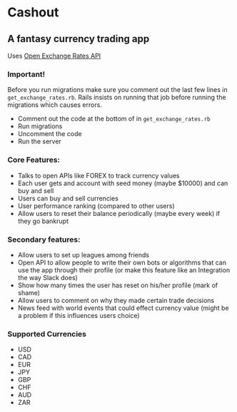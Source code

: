 # Cashout
## A fantasy currency trading app

Uses [Open Exchange Rates API](https://github.com/vlado/open_exchange_rates)

### Important!

Before you run migrations make sure you comment out the last few lines in
`get_exchange_rates.rb`. Rails insists on running that job before running the
migrations which causes errors.

- Comment out the code at the bottom of in `get_exchange_rates.rb`
- Run migrations
- Uncomment the code
- Run the server

### Core Features:
- Talks to open APIs like FOREX to track currency values
- Each user gets and account with seed money (maybe $10000) and can buy and sell
- Users can buy and sell currencies
- User performance ranking (compared to other users)
- Allow users to reset their balance periodically (maybe every week) if they go bankrupt  

### Secondary features:
- Allow users to set up leagues among friends
- Open API to allow people to write their own bots or algorithms that can use the app through their profile (or make this feature like an Integration the way Slack does)
- Show how many times the user has reset on his/her profile (mark of shame)
- Allow users to comment on why they made certain trade decisions
- News feed with world events that could effect currency value (might be a problem if this influences users choice)

### Supported Currencies
- USD
- CAD
- EUR
- JPY
- GBP
- CHF
- AUD
- ZAR
